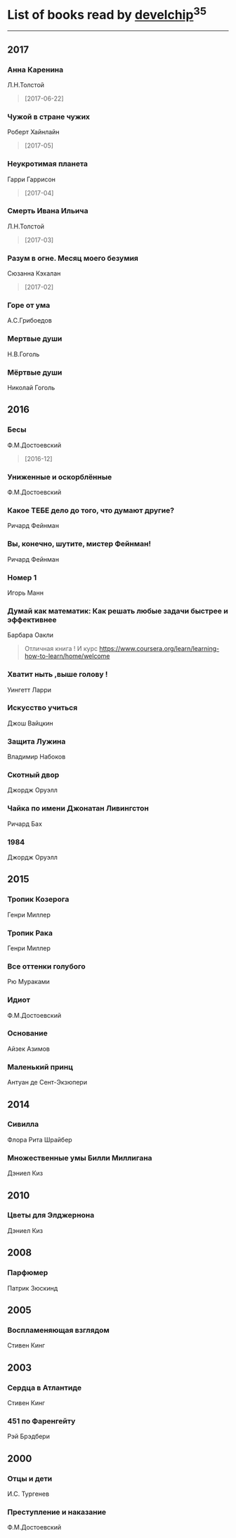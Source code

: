 # List of books read by [develchip](http://vk.com/id85203415)<sup>35</sup>
---

## 2017

### Анна Каренина
Л.Н.Толстой
> [2017-06-22] 


### Чужой в стране чужих
Роберт Хайнлайн
> [2017-05] 


### Неукротимая планета
Гарри Гаррисон
> [2017-04] 


### Смерть Ивана Ильича
Л.Н.Толстой
> [2017-03] 


### Разум в огне. Месяц моего безумия
Сюзанна Кэхалан
> [2017-02] 


### Горе от ума
А.С.Грибоедов


### Мертвые души
Н.В.Гоголь


### Мёртвые души
Николай Гоголь



## 2016

### Бесы
Ф.М.Достоевский
> [2016-12] 


### Униженные и оскорблённые
Ф.М.Достоевский


### Какое ТЕБЕ дело до того, что думают другие?
Ричард Фейнман


### Вы, конечно, шутите, мистер Фейнман!
Ричард Фейнман


### Номер 1
Игорь Манн


### Думай как математик: Как решать любые задачи быстрее и эффективнее
Барбара Оакли
> Отличная книга ! И курс  https://www.coursera.org/learn/learning-how-to-learn/home/welcome


### Хватит ныть ,выше голову !
Уингетт Ларри


### Искусство учиться
Джош Вайцкин


### Защита Лужина
Владимир Набоков


### Скотный двор
Джордж Оруэлл


### Чайка по имени Джонатан Ливингстон
Ричард Бах


### 1984
Джордж Оруэлл



## 2015

### Тропик Козерога
Генри Миллер


### Тропик Рака
Генри Миллер


### Все оттенки голубого
Рю Мураками


### Идиот
Ф.М.Достоевский


### Основание
Айзек Азимов


### Маленький принц
Антуан де Сент-Экзюпери



## 2014

### Сивилла
Флора Рита Шрайбер


### Множественные умы Билли Миллигана
Дэниел Киз



## 2010

### Цветы для Элджернона
Дэниел Киз



## 2008

### Парфюмер
Патрик Зюскинд



## 2005

### Воспламеняющая взглядом
Стивен Кинг



## 2003

### Сердца в Атлантиде
Стивен Кинг


### 451 по Фаренгейту
Рэй Брэдбери



## 2000

### Отцы и дети
И.С. Тургенев


### Преступление и наказание
Ф.М.Достоевский



